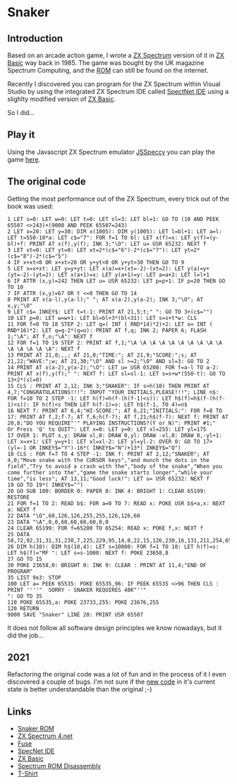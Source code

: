 # Snaker

## Introduction

Based on an arcade action game, I wrote a [ZX Spectrum](https://en.wikipedia.org/wiki/ZX_Spectrum) version of it in [ZX Basic](https://worldofspectrum.org/ZXBasicManual/) way back in 1985. The game was bought by the UK magazine Spectrum Computing, and the [ROM](https://spectrumcomputing.co.uk/entry/4590/ZX-Spectrum/Snaker) can still be found on the internet.

Recently I discovered you can program for the ZX Spectrum within Visual Studio by using the integrated ZX Spectrum IDE called [SpectNet IDE](https://dotneteer.github.io/spectnetide/) using a slighlty modified version of [ZX Basic](https://zxbasic.readthedocs.io/en/docs/).

So I did...

## Play it

Using the Javascript ZX Spectrum emulator [JSSpeccy](https://github.com/gasman/jsspeccy3) you can play the game [here](https://snaker.mvanvuren.nl/).

## The original code

Getting the most performance out of the ZX Spectrum, every trick out of the book was used:

````BASIC
1 LET s=0: LET w=0: LET t=0: LET sl=3: LET bl=1: GO TO (10 AND PEEK 65507 <>243)+(9000 AND PEEK 65507=243)
2 LET x=20: LET y=30: DIM x(1005): DIM y(1005): LET l=bl+1: LET a=l: LET t=550-10*a: LET c$="7": FOR f=1 TO bl: LET x(f)=x: LET y(f)=(y-bl)+f: PRINT AT x(f),y(f); INK 3;"\O": LET u= USR 65232: NEXT f
3 LET xt=0: LET yt=0: LET xt=2*(c$="6")-2*(c$="7"): LET yt=2*(c$="8")-2*(c$="5")
4 IF x+xt<0 OR x+xt>20 OR y+yt<0 OR y+yt>30 THEN GO TO 9
5 LET x=x+xt: LET y=y+yt: LET x(a)=x+(xt=-2)-(xt=2): LET y(a)=y+(yt=-2)-(yt=2): LET x(a+1)=x: LET y(a+1)=y: LET a=a+2: LET l=l+1
6 IF ATTR (x,y)=242 THEN LET u= USR 65232: LET p=p+1: IF p=20 THEN GO TO 10
7 IF ATTR (x,y)=67 OR t <=0 THEN GO TO 14
8 PRINT AT x(a-l),y(a-l);" "; AT x(a-2),y(a-2); INK 3;"\O"; AT x,y;"\O"
9 LET c$= INKEY$: LET t=t-1: PRINT AT 21,5;t;" ": GO TO 3+(c$="")
10 LET p=0: LET w=w+1: LET bl=bl+3*(bl<31): LET s=s+t*w: CLS 
11 FOR f=0 TO 18 STEP 2: LET q=( INT ( RND*14)*2)+2: LET o= INT ( RND*16)*2: LET q=q-2*(q=o): PRINT AT f,q; INK 2; PAPER 6; FLASH 1;"\A"; AT f,o;"\A": NEXT f
12 FOR f=1 TO 19 STEP 2: PRINT AT f,1;"\A \A \A \A \A \A \A \A \A \A \A \A \A \A \A": NEXT f
13 PRINT AT 21,0;,,; AT 21,0;"TIME:"; AT 21,9;"SCORE:";s; AT 21,22;"WAVE:";w; AT 21,30;"\O" AND sl >=2;"\O" AND sl=3: GO TO 2
14 PRINT AT x(a-2),y(a-2);"\O": LET u= USR 65200: FOR f=a-l TO a-2: PRINT AT x(f),y(f);" ": NEXT f: LET sl=sl-1: LET s=s+w*(550-t): GO TO 13+2*(sl=0)
15 CLS : PRINT AT 2,12; INK 3;"SNAKER": IF s>h(10) THEN PRINT AT 4,7;"CONGRATULATIONS!!!": INPUT "YOUR INITIALS,PLEASE!!!"; LINE n$: FOR f=10 TO 2 STEP -1: LET h(f)=h(f-(h(f-1)<s)): LET h$(f)=h$(f-(h(f-1)<s)): IF h(f)<s THEN LET h(f-1)=s: LET h$(f-1, TO 4)=n$
16 NEXT f: PRINT AT 6,4;"HI-SCORE:"; AT 6,21;"INITIALS:": FOR f=8 TO 17: PRINT AT f,2;f-7; AT f,6;h(f-7); AT f,21;h$(f-7): NEXT f: PRINT AT 20,8;"DO YOU REQUIRE"'" PLAYING INSTRUCTIONS?(Y or N)": PRINT #1;"     Or Press 'Q' to QUIT": LET x=0: LET y=0: LET xl=255: LET yl=175
17 OVER 1: PLOT x,y: DRAW xl,0: DRAW 0,yl: DRAW -xl,0: DRAW 0,-yl+1: LET x=x+1: LET y=y+1: LET xl=xl-2: LET yl=yl-2: OVER 0: GO TO 17+(yl=-1 OR INKEY$="Y")-16*( INKEY$="N")+13*( INKEY$="Q")
18 CLS : FOR f=7 TO 4 STEP -1: INK f: PRINT AT 2,12;"SNAKER"; AT 4,0;"Move snake with the CURSOR keys","and munch the dots in the field","Try to avoid a crash with the","body of the snake","When you come further into the","game the snake starts longer","while your time","is less"; AT 13,11;"Good luck!": LET u= USR 65232: NEXT f
19 GO TO 19*( INKEY$="")
20 GO SUB 100: BORDER 0: PAPER 0: INK 4: BRIGHT 1: CLEAR 65199: RESTORE 
21 FOR f=1 TO 2: READ b$: FOR a=0 TO 7: READ x: POKE USR b$+a,x: NEXT a: NEXT f
22 DATA "\O",60,126,126,255,255,126,126,60
23 DATA "\A",0,0,60,60,60,60,0,0
24 CLEAR 65199: FOR f=65200 TO 65254: READ x: POKE f,x: NEXT f
25 DATA 58,72,92,31,31,31,230,7,225,229,95,14,0,22,15,126,230,16,131,211,254,65,16,254,35,21,32,243,13,32,238,201,1,80,0,33,0,5,237,66,17,1,0,229,197,205,181,3,193,225,124,167,32,240,201
26 DIM h(10): DIM h$(10,4): LET s=10000: FOR f=1 TO 10: LET h(f)=s: LET h$(f)="MF ": LET s=s-1000: NEXT f: POKE 23658,8
27 GO TO 15
30 POKE 23658,0: BRIGHT 0: INK 9: CLEAR : PRINT AT 11,4;"END OF PROGRAM"
35 LIST 9e3: STOP 
100 LET a= PEEK 65535: POKE 65535,96: IF PEEK 65535 <>96 THEN CLS : PRINT ''''"  SORRY - SNAKER REQUIRES 48K"''"                         ": GO TO 35
110 POKE 65535,a: POKE 23733,255: POKE 23676,255
120 RETURN 
9000 SAVE "Snaker" LINE 20: PRINT USR 65507
````

It does not follow all software design principles we know nowadays, but it did the job...

## 2021

Refactoring the original code was a lot of fun and in the process of it I even discovered a couple of bugs. I'm not sure if the [new code](https://github.com/mvanvuren/snaker/blob/master/snaker2021/snaker2021/ZxBasicFiles/snaker2021.zxbas) in it's current state is better understandable than the original ;-)

## Links

- [Snaker ROM](https://spectrumcomputing.co.uk/entry/4590/ZX-Spectrum/Snaker)
- [ZX Spectrum 4.net](https://www.zxspectrum4.net/)
- [Fuse](http://fuse-emulator.sourceforge.net/)
- [SpecNet IDE](https://dotneteer.github.io/spectnetide/)
- [ZX Basic](https://zxbasic.readthedocs.io/en/docs/)
- [Spectrum ROM Disassembly](http://www.primrosebank.net/computers/zxspectrum/docs/CompleteSpectrumROMDisassemblyThe.pdf)
- [T-Shirt](https://www.wish.com/product/5d81fbae530d9325de37bb93?hide_login_modal=true&from_ad=goog_shopping&_display_country_code=NL&_force_currency_code=EUR&pid=googleadwords_int&c={campaignId}&ad_cid=5d81fbae530d9325de37bb93&ad_cc=NL&ad_curr=EUR&ad_price=6.00&campaign_id=8182633582&exclude_install=true&gclid=EAIaIQobChMI4KjY7Ork8QIVis13Ch0h8AWnEAQYASABEgJamvD_BwE&share=web)
